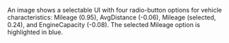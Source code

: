 An image shows a selectable UI with four radio-button options for vehicle characteristics: Mileage (0.95), AvgDistance (-0.06), Mileage (selected, 0.24), and EngineCapacity (-0.08). The selected Mileage option is highlighted in blue.